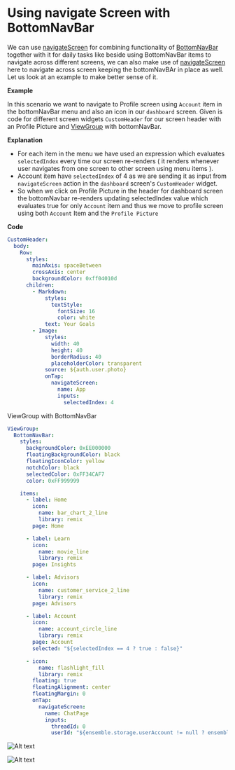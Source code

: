 # Using navigate Screen with BottomNavBar

We can use [navigateScreen](/build/make-it-interactive/actions-and-events/8-navigateScreen) for combining functionality of [BottomNavBar](/build/user-interface/1-page-structure) together with it for daily tasks like beside using BottomNavBar items to navigate across different screens, we can also make use of [navigateScreen](/build/make-it-interactive/actions-and-events/8-navigateScreen) here to navigate across screen keeping the bottomNavBAr in place as well. Let us look at an example to make better sense of it.

**Example**

In this scenario we want to navigate to Profile screen using `Account` item in the bottomNavBar menu and also an icon in our `dashboard` screen. Given is code for different screen widgets `CustomHeader` for our screen header with an Profile Picture and [ViewGroup](/build/user-interface/1-page-structure) with bottomNavBar.

**Explanation**

- For each item in the menu we have used an expression which evaluates `selectedIndex` every time our screen re-renders ( it renders whenever user navigates from one screen to other screen using menu items ).
- Account item have `selectedIndex` of 4 as we are sending it as input from `navigateScreen` action in the `dashboard` screen's `CustomHeader` widget.
- So when we click on Profile Picture in the header for dashboard screen the bottomNavbar re-renders updating selectedIndex value which evaluates true for only `Account` item and thus we move to profile screen using both `Account` Item and the `Profile Picture`

**Code**

```yaml
CustomHeader:
  body:
    Row:
      styles:
        mainAxis: spaceBetween
        crossAxis: center
        backgroundColor: 0xff04010d
      children:
        - Markdown:
            styles:
              textStyle:
                fontSize: 16
                color: white
            text: Your Goals
        - Image:
            styles:
              width: 40
              height: 40
              borderRadius: 40
              placeholderColor: transparent
            source: ${auth.user.photo}
            onTap:
              navigateScreen:
                name: App
                inputs:
                  selectedIndex: 4
```

ViewGroup with BottomNavBar

```yaml
ViewGroup:
  BottomNavBar:
    styles:
      backgroundColor: 0xEE000000
      floatingBackgroundColor: black
      floatingIconColor: yellow
      notchColor: black
      selectedColor: 0xFF34CAF7
      color: 0xFF999999

    items:
      - label: Home
        icon:
          name: bar_chart_2_line
          library: remix
        page: Home

      - label: Learn
        icon:
          name: movie_line
          library: remix
        page: Insights

      - label: Advisors
        icon:
          name: customer_service_2_line
          library: remix
        page: Advisors

      - label: Account
        icon:
          name: account_circle_line
          library: remix
        page: Account
        selected: "${selectedIndex == 4 ? true : false}"

      - icon:
          name: flashlight_fill
          library: remix
        floating: true
        floatingAlignment: center
        floatingMargin: 0
        onTap:
          navigateScreen:
            name: ChatPage
            inputs:
              threadId: 0
              userId: "${ensemble.storage.userAccount != null ? ensemble.storage.userAccount.id : ''}"
```

![Alt text](/images/image-9.png)

![Alt text](/images/image-10.png)
